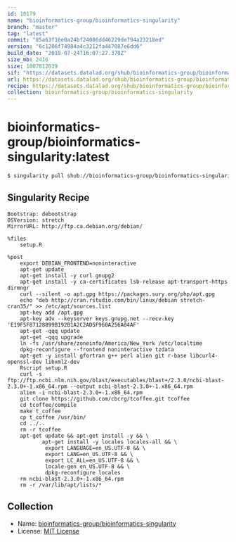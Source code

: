 ```yaml
---
id: 10179
name: "bioinformatics-group/bioinformatics-singularity"
branch: "master"
tag: "latest"
commit: "85a63f16e0a24bf24086dd46229de794a23218ed"
version: "6c1206f74984a4c3212fa447087e6dd6"
build_date: "2019-07-24T16:07:27.370Z"
size_mb: 2416
size: 1007812639
sif: "https://datasets.datalad.org/shub/bioinformatics-group/bioinformatics-singularity/latest/2019-07-24-85a63f16-6c1206f7/6c1206f74984a4c3212fa447087e6dd6.simg"
url: https://datasets.datalad.org/shub/bioinformatics-group/bioinformatics-singularity/latest/2019-07-24-85a63f16-6c1206f7/
recipe: https://datasets.datalad.org/shub/bioinformatics-group/bioinformatics-singularity/latest/2019-07-24-85a63f16-6c1206f7/Singularity
collection: bioinformatics-group/bioinformatics-singularity
---
```


# bioinformatics-group/bioinformatics-singularity:latest

```bash
$ singularity pull shub://bioinformatics-group/bioinformatics-singularity:latest
```

## Singularity Recipe

```singularity
Bootstrap: debootstrap
OSVersion: stretch
MirrorURL: http://ftp.ca.debian.org/debian/

%files
    setup.R

%post
    export DEBIAN_FRONTEND=noninteractive
    apt-get update
    apt-get install -y curl gnupg2
    apt-get install -y ca-certificates lsb-release apt-transport-https dirmngr
    curl --silent -o apt.gpg https://packages.sury.org/php/apt.gpg
    echo "deb http://cran.rstudio.com/bin/linux/debian stretch-cran35/" >> /etc/apt/sources.list
    apt-key add /apt.gpg
    apt-key adv --keyserver keys.gnupg.net --recv-key 'E19F5F87128899B192B1A2C2AD5F960A256A04AF'
    apt-get -qqq update
    apt-get -qqq upgrade
    ln -fs /usr/share/zoneinfo/America/New_York /etc/localtime
    dpkg-reconfigure --frontend noninteractive tzdata
    apt-get -y install gfortran g++ perl alien git r-base libcurl4-openssl-dev libxml2-dev
    Rscript setup.R
    curl -s ftp://ftp.ncbi.nlm.nih.gov/blast/executables/blast+/2.3.0/ncbi-blast-2.3.0+-1.x86_64.rpm --output ncbi-blast-2.3.0+-1.x86_64.rpm
    alien -i ncbi-blast-2.3.0+-1.x86_64.rpm
    git clone https://github.com/cbcrg/tcoffee.git tcoffee
    cd tcoffee/compile
    make t_coffee
    cp t_coffee /usr/bin/
    cd ../..
    rm -r tcoffee
    apt-get update && apt-get install -y && \
           apt-get install -y locales locales-all && \
            export LANGUAGE=en_US.UTF-8 && \
            export LANG=en_US.UTF-8 && \
            export LC_ALL=en_US.UTF-8 && \
            locale-gen en_US.UTF-8 && \
            dpkg-reconfigure locales
    rm ncbi-blast-2.3.0+-1.x86_64.rpm
    rm -r /var/lib/apt/lists/*
```

## Collection

 - Name: [bioinformatics-group/bioinformatics-singularity](https://github.com/bioinformatics-group/bioinformatics-singularity)
 - License: [MIT License](https://api.github.com/licenses/mit)

